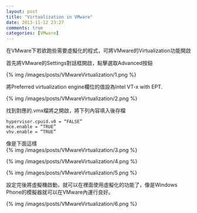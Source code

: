 ```yaml
---
layout: post
title: "Virtualization in VMware"
date: 2013-11-12 23:27
comments: true
categories: [VMware]
---
```


在VMware下若欲跑些需要虛擬化的程式，可將VMware的Virtualization功能開啟   

<!--More-->

首先將VMware的Settings對話框開啟，點擊選取Advanced按鈕 

{% img /images/posts/VMwareVirtualization/1.png %}


將Preferred virtualization engine欄位的值設為Intel VT-x with EPT.

{% img /images/posts/VMwareVirtualization/2.png %}


找到對應的.vmx檔將之開啟，將下列內容填入後存檔

    hypervisor.cpuid.v0 = “FALSE”
    mce.enable = “TRUE”
    vhv.enable = “TRUE”


像是下面這樣  
{% img /images/posts/VMwareVirtualization/3.png %}

{% img /images/posts/VMwareVirtualization/4.png %}

{% img /images/posts/VMwareVirtualization/5.png %}


設定完後將虛擬機啟動，就可以在裡面使用虛擬化的功能了，像是Windows Phone的模擬器就可以在VMware內運行良好。

{% img /images/posts/VMwareVirtualization/6.png %}

